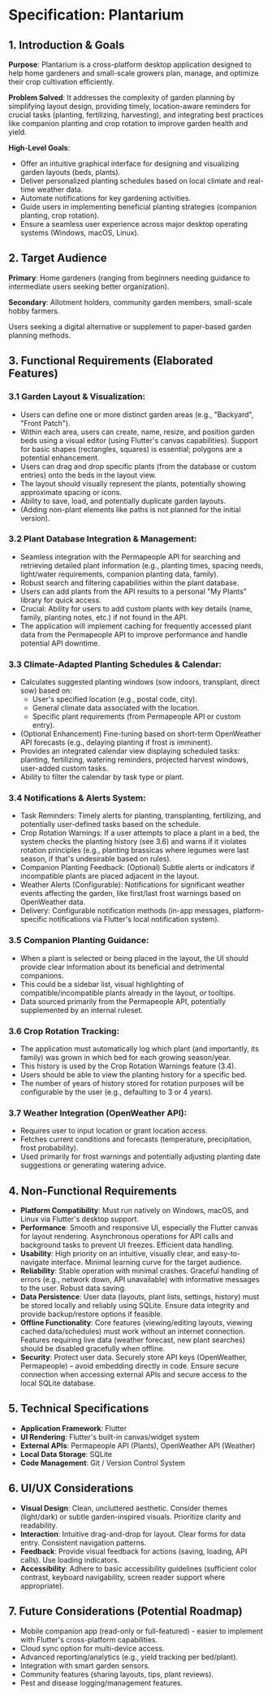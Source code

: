 # Specification: Plantarium

## 1. Introduction & Goals

**Purpose**: Plantarium is a cross-platform desktop application designed to help home gardeners and small-scale growers plan, manage, and optimize their crop cultivation efficiently.

**Problem Solved**: It addresses the complexity of garden planning by simplifying layout design, providing timely, location-aware reminders for crucial tasks (planting, fertilizing, harvesting), and integrating best practices like companion planting and crop rotation to improve garden health and yield.

**High-Level Goals**:
- Offer an intuitive graphical interface for designing and visualizing garden layouts (beds, plants).
- Deliver personalized planting schedules based on local climate and real-time weather data.
- Automate notifications for key gardening activities.
- Guide users in implementing beneficial planting strategies (companion planting, crop rotation).
- Ensure a seamless user experience across major desktop operating systems (Windows, macOS, Linux).

## 2. Target Audience

**Primary**: Home gardeners (ranging from beginners needing guidance to intermediate users seeking better organization).

**Secondary**: Allotment holders, community garden members, small-scale hobby farmers.

Users seeking a digital alternative or supplement to paper-based garden planning methods.

## 3. Functional Requirements (Elaborated Features)

### 3.1 Garden Layout & Visualization:
- Users can define one or more distinct garden areas (e.g., "Backyard", "Front Patch").
- Within each area, users can create, name, resize, and position garden beds using a visual editor (using Flutter's canvas capabilities). Support for basic shapes (rectangles, squares) is essential; polygons are a potential enhancement.
- Users can drag and drop specific plants (from the database or custom entries) onto the beds in the layout view.
- The layout should visually represent the plants, potentially showing approximate spacing or icons.
- Ability to save, load, and potentially duplicate garden layouts.
- (Adding non-plant elements like paths is not planned for the initial version).

### 3.2 Plant Database Integration & Management:
- Seamless integration with the Permapeople API for searching and retrieving detailed plant information (e.g., planting times, spacing needs, light/water requirements, companion planting data, family).
- Robust search and filtering capabilities within the plant database.
- Users can add plants from the API results to a personal "My Plants" library for quick access.
- Crucial: Ability for users to add custom plants with key details (name, family, planting notes, etc.) if not found in the API.
- The application will implement caching for frequently accessed plant data from the Permapeople API to improve performance and handle potential API downtime.

### 3.3 Climate-Adapted Planting Schedules & Calendar:
- Calculates suggested planting windows (sow indoors, transplant, direct sow) based on:
  - User's specified location (e.g., postal code, city).
  - General climate data associated with the location.
  - Specific plant requirements (from Permapeople API or custom entry).
- (Optional Enhancement) Fine-tuning based on short-term OpenWeather API forecasts (e.g., delaying planting if frost is imminent).
- Provides an integrated calendar view displaying scheduled tasks: planting, fertilizing, watering reminders, projected harvest windows, user-added custom tasks.
- Ability to filter the calendar by task type or plant.

### 3.4 Notifications & Alerts System:
- Task Reminders: Timely alerts for planting, transplanting, fertilizing, and potentially user-defined tasks based on the schedule.
- Crop Rotation Warnings: If a user attempts to place a plant in a bed, the system checks the planting history (see 3.6) and warns if it violates rotation principles (e.g., planting brassicas where legumes were last season, if that's undesirable based on rules).
- Companion Planting Feedback: (Optional) Subtle alerts or indicators if incompatible plants are placed adjacent in the layout.
- Weather Alerts (Configurable): Notifications for significant weather events affecting the garden, like first/last frost warnings based on OpenWeather data.
- Delivery: Configurable notification methods (in-app messages, platform-specific notifications via Flutter's local notification system).

### 3.5 Companion Planting Guidance:
- When a plant is selected or being placed in the layout, the UI should provide clear information about its beneficial and detrimental companions.
- This could be a sidebar list, visual highlighting of compatible/incompatible plants already in the layout, or tooltips.
- Data sourced primarily from the Permapeople API, potentially supplemented by an internal ruleset.

### 3.6 Crop Rotation Tracking:
- The application must automatically log which plant (and importantly, its family) was grown in which bed for each growing season/year.
- This history is used by the Crop Rotation Warnings feature (3.4).
- Users should be able to view the planting history for a specific bed.
- The number of years of history stored for rotation purposes will be configurable by the user (e.g., defaulting to 3 or 4 years).

### 3.7 Weather Integration (OpenWeather API):
- Requires user to input location or grant location access.
- Fetches current conditions and forecasts (temperature, precipitation, frost probability).
- Used primarily for frost warnings and potentially adjusting planting date suggestions or generating watering advice.

## 4. Non-Functional Requirements

- **Platform Compatibility**: Must run natively on Windows, macOS, and Linux via Flutter's desktop support.
- **Performance**: Smooth and responsive UI, especially the Flutter canvas for layout rendering. Asynchronous operations for API calls and background tasks to prevent UI freezes. Efficient data handling.
- **Usability**: High priority on an intuitive, visually clear, and easy-to-navigate interface. Minimal learning curve for the target audience.
- **Reliability**: Stable operation with minimal crashes. Graceful handling of errors (e.g., network down, API unavailable) with informative messages to the user. Robust data saving.
- **Data Persistence**: User data (layouts, plant lists, settings, history) must be stored locally and reliably using SQLite. Ensure data integrity and provide backup/restore options if feasible.
- **Offline Functionality**: Core features (viewing/editing layouts, viewing cached data/schedules) must work without an internet connection. Features requiring live data (weather forecast, new plant searches) should be disabled gracefully when offline.
- **Security**: Protect user data. Securely store API keys (OpenWeather, Permapeople) – avoid embedding directly in code. Ensure secure connection when accessing external APIs and secure access to the local SQLite database.

## 5. Technical Specifications

- **Application Framework**: Flutter
- **UI Rendering**: Flutter's built-in canvas/widget system
- **External APIs**: Permapeople API (Plants), OpenWeather API (Weather)
- **Local Data Storage**: SQLite
- **Code Management**: Git / Version Control System

## 6. UI/UX Considerations

- **Visual Design**: Clean, uncluttered aesthetic. Consider themes (light/dark) or subtle garden-inspired visuals. Prioritize clarity and readability.
- **Interaction**: Intuitive drag-and-drop for layout. Clear forms for data entry. Consistent navigation patterns.
- **Feedback**: Provide visual feedback for actions (saving, loading, API calls). Use loading indicators.
- **Accessibility**: Adhere to basic accessibility guidelines (sufficient color contrast, keyboard navigability, screen reader support where appropriate).

## 7. Future Considerations (Potential Roadmap)

- Mobile companion app (read-only or full-featured) - easier to implement with Flutter's cross-platform capabilities.
- Cloud sync option for multi-device access.
- Advanced reporting/analytics (e.g., yield tracking per bed/plant).
- Integration with smart garden sensors.
- Community features (sharing layouts, tips, plant reviews).
- Pest and disease logging/management features.
